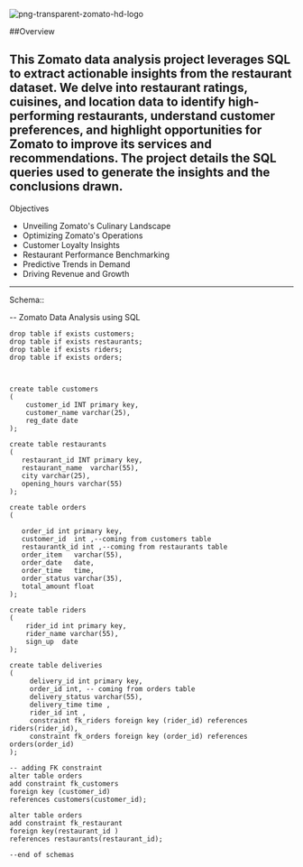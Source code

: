![png-transparent-zomato-hd-logo](https://github.com/user-attachments/assets/1a254d46-03c8-4f5f-a4d4-c74095c79b8e)

##Overview

This Zomato data analysis project leverages SQL to extract actionable insights from the restaurant dataset. We delve into restaurant ratings, cuisines, and location data to identify high-performing restaurants, understand customer preferences, and highlight opportunities for Zomato to improve its services and recommendations. The project details the SQL queries used to generate the insights and the conclusions drawn.
--------------------------------------------------------------------------------------------------------------------------------------------------------------------------------------

Objectives
* Unveiling Zomato's Culinary Landscape
* Optimizing Zomato's Operations
* Customer Loyalty Insights
* Restaurant Performance Benchmarking
* Predictive Trends in Demand
* Driving Revenue and Growth
---------------------------------------------------------------------------------------------------------------------------

Schema::

-- Zomato Data Analysis using SQL
```drop table if exists deliveries;
drop table if exists customers;
drop table if exists restaurants;
drop table if exists riders;
drop table if exists orders;



create table customers
(
    customer_id INT primary key,
    customer_name varchar(25),
    reg_date date
);

create table restaurants
(
   restaurant_id INT primary key,	
   restaurant_name	varchar(55),
   city	varchar(25),
   opening_hours varchar(55)
);

create table orders
(

   order_id	int primary key,
   customer_id	int ,--coming from customers table 
   restaurantk_id int ,--coming from restaurants table	
   order_item	varchar(55),
   order_date	date,
   order_time	time,
   order_status	varchar(35),
   total_amount float
);

create table riders
(
    rider_id int primary key,
	rider_name varchar(55),
	sign_up  date
);

create table deliveries
(
     delivery_id int primary key,
	 order_id int, -- coming from orders table
	 delivery_status varchar(55),
	 delivery_time time ,
	 rider_id int ,
	 constraint fk_riders foreign key (rider_id) references riders(rider_id),
	 constraint fk_orders foreign key (order_id) references orders(order_id)
);

-- adding FK constraint
alter table orders
add constraint fk_customers
foreign key (customer_id)
references customers(customer_id);

alter table orders
add constraint fk_restaurant
foreign key(restaurant_id )
references restaurants(restaurant_id);

--end of schemas
